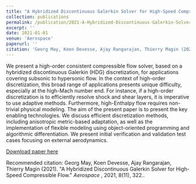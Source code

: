 ```yaml
---
title: "A Hybridized Discontinuous Galerkin Solver for High-Speed Compressible Flow"
collection: publications
permalink: /publication/2021-A-Hybridized-Discontinuous-Galerkin-Solver-for-High-Speed-Compressible-Flow"
excerpt: ''
date: 2021-01-01
venue: 'Aerospace'
paperurl: ''
citation: 'Georg May, Koen Devesse, Ajay Rangarajan, Thierry Magin (2021). &quot;A Hybridized Discontinuous Galerkin Solver for High-Speed Compressible Flow.&quot; <i>Aerospace</i> , 2021, 8(11), 322.'
---
```

We present a high-order consistent compressible flow solver, based on a hybridized discontinuous Galerkin (HDG) discretization, for applications covering subsonic to hypersonic flow. In the context of high-order discretization, this broad range of applications presents unique difficulty, especially at the high-Mach number end. For instance, if a high-order discretization is to efficiently resolve shock and shear layers, it is imperative to use adaptive methods. Furthermore, high-Enthalpy flow requires non-trivial physical modeling. The aim of the present paper is to present the key enabling technologies. We discuss efficient discretization methods, including anisotropic metric-based adaptation, as well as the implementation of flexible modeling using object-oriented programming and algorithmic differentiation. We present initial verification and validation test cases focusing on external aerodynamics.

[Download paper here](https://www.mdpi.com/2226-4310/8/11/322)

Recommended citation: Georg May, Koen Devesse, Ajay Rangarajan, Thierry Magin (2021). &quot;A Hybridized Discontinuous Galerkin Solver for High-Speed Compressible Flow.&quot; <i>Aerospace</i> , 2021, 8(11), 322..
